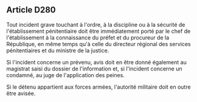 Article D280
----
Tout incident grave touchant à l'ordre, à la discipline ou à la sécurité de
l'établissement pénitentiaire doit être immédiatement porté par le chef de
l'établissement à la connaissance du préfet et du procureur de la République, en
même temps qu'à celle du directeur régional des services pénitentiaires et du
ministre de la justice.

Si l'incident concerne un prévenu, avis doit en être donné également au
magistrat saisi du dossier de l'information et, si l'incident concerne un
condamné, au juge de l'application des peines.

Si le détenu appartient aux forces armées, l'autorité militaire doit en outre
être avisée.
